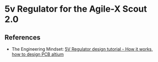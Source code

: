 # 5v Regulator for the Agile-X Scout 2.0

## References

- The Engineering Mindset: [5V Regulator design tutorial - How it works, how to design PCB altium](https://www.youtube.com/watch?v=d-j0onzzuNQ&ab_channel=TheEngineeringMindset)